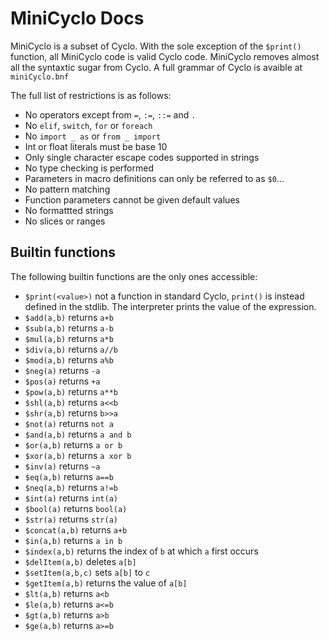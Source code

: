 # MiniCyclo Docs

MiniCyclo is a subset of Cyclo. With the sole exception of the `$print()` function, all MiniCyclo code is valid Cyclo code. MiniCyclo removes almost all the syntaxtic sugar from Cyclo. A full grammar of Cyclo is avaible at `miniCyclo.bnf`

The full list of restrictions is as follows:

- No operators except from `=`, `:=`, `::=` and `.`
- No `elif`, `switch`, `for` or `foreach`
- No `import _ as` or `from _ import`
- Int or float literals must be base 10
- Only single character escape codes supported in strings
- No type checking is performed
- Parameters in macro definitions can only be referred to as `$0`...
- No pattern matching
- Function parameters cannot be given default values
- No formattted strings
- No slices or ranges

## Builtin functions

The following builtin functions are the only ones accessible:

- `$print(<value>)` not a function in standard Cyclo, `print()` is instead defined in the stdlib. The interpreter prints the value of the expression.
- `$add(a,b)` returns `a+b`
- `$sub(a,b)` returns `a-b`
- `$mul(a,b)` returns `a*b`
- `$div(a,b)` returns `a//b`
- `$mod(a,b)` returns `a%b`
- `$neg(a)` returns `-a`
- `$pos(a)` returns `+a`
- `$pow(a,b)` returns `a**b`
- `$shl(a,b)` returns `a<<b`
- `$shr(a,b)` returns `b>>a`
- `$not(a)` returns `not a`
- `$and(a,b)` returns `a and b`
- `$or(a,b)` returns `a or b`
- `$xor(a,b)` returns `a xor b`
- `$inv(a)` returns `~a`
- `$eq(a,b)` returns `a==b`
- `$neq(a,b)` returns `a!=b`
- `$int(a)` returns `int(a)`
- `$bool(a)` returns `bool(a)`
- `$str(a)` returns `str(a)`
- `$concat(a,b)` returns `a+b`
- `$in(a,b)` returns `a in b`
- `$index(a,b)` returns the index of `b` at which `a` first occurs
- `$delItem(a,b)` deletes `a[b]`
- `$setItem(a,b,c)` sets `a[b]` to `c`
- `$getItem(a,b)` returns the value of `a[b]`
- `$lt(a,b)` returns `a<b`
- `$le(a,b)` returns `a<=b`
- `$gt(a,b)` returns `a>b`
- `$ge(a,b)` returns `a>=b`